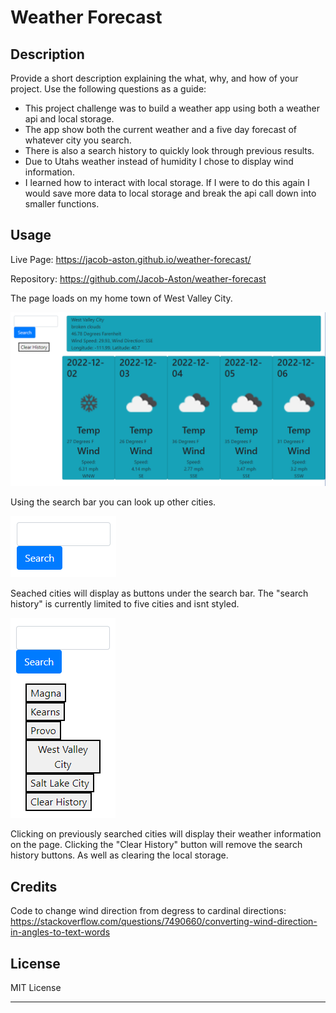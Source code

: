 # Weather Forecast

## Description

Provide a short description explaining the what, why, and how of your project. Use the following questions as a guide:

- This project challenge was to build a weather app using both a weather api and local storage.
- The app show both the current weather and a five day forecast of whatever city you search.
- There is also a search history to quickly look through previous results.
- Due to Utahs weather instead of humidity I chose to display wind information.
- I learned how to interact with local storage. If I were to do this again I would save more data to local storage and break the api call down into smaller functions.

## Usage

Live Page: https://jacob-aston.github.io/weather-forecast/

Repository: https://github.com/Jacob-Aston/weather-forecast

The page loads on my home town of West Valley City.

<img alt="Page loaded on West Valley City. Showing the current weather and a five day forecast." src="https://github.com/Jacob-Aston/weather-forecast/blob/main/assets/images/page-on-load.png?raw=true">

Using the search bar you can look up other cities.

<img alt="A white text entry box and a blue search button." src="https://github.com/Jacob-Aston/weather-forecast/blob/main/assets/images/search-bar.png?raw=true">

Seached cities will display as buttons under the search bar. The "search history" is currently limited to five cities and isnt styled.

<img alt="Search bar and save button with search history buttons below them." src="https://github.com/Jacob-Aston/weather-forecast/blob/main/assets/images/search-history.png?raw=true">

Clicking on previously searched cities will display their weather information on the page. Clicking the "Clear History" button will remove the search history buttons. As well as clearing the local storage.

## Credits

Code to change wind direction from degress to cardinal directions: https://stackoverflow.com/questions/7490660/converting-wind-direction-in-angles-to-text-words


## License

MIT License

---
